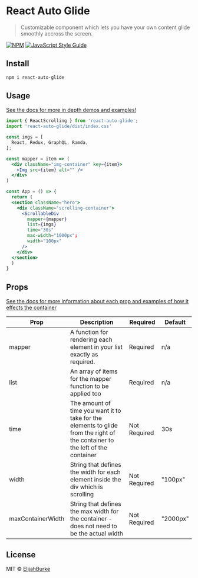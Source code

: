 # React Auto Glide

> Customizable component which lets you have your own content glide smoothly accross the screen.

[![NPM](https://img.shields.io/npm/v/react-auto-scroll.svg)](https://www.npmjs.com/package/react-auto-scroll) [![JavaScript Style Guide](https://img.shields.io/badge/code_style-standard-brightgreen.svg)](https://standardjs.com)

## Install

```bash
npm i react-auto-glide
```

## Usage

[See the docs for more in depth demos and examples!](https://react-auto-glide.netlify.app)

```jsx
import { ReactScrolling } from 'react-auto-glide';
import 'react-auto-glide/dist/index.css'

const imgs = [
  React, Redux, GraphQL, Ramda,
];

const mapper = item => (
  <div className="img-container" key={item}>
    <Img src={item} alt="" />
  </div>
)

const App = () => {
  return (
  <section className="hero">
    <div className="scrolling-container">
      <ScrollableDiv
        mapper={mapper}
        list={imgs} 
        time="30s"
        max-width="1000px";
        width="100px"
      />
    </div>
  </section>
  )
}
```

## Props

[See the docs for more information about each prop and examples of how it effects the container](https://react-auto-glide.netlify.app)

| Prop | Description | Required | Default |
| ---- | ----------- | -------- | ------- |
| mapper | A function for rendering each element in your list exactly as required. | Required | n/a |
| list | An array of items for the mapper function to be applied too | Required | n/a |
| time | The amount of time you want it to take for the elements to glide from the right of the container to the left of the container | Not Required | 30s |
| width | String that defines the width for each element inside the div which is scrolling | Not Required | "100px" |
| maxContainerWidth | String that defines the max width for the container - does not need to be the actual width | Not Required | "2000px" |

## License

MIT © [ElijahBurke](https://github.com/ElijahBurke)
